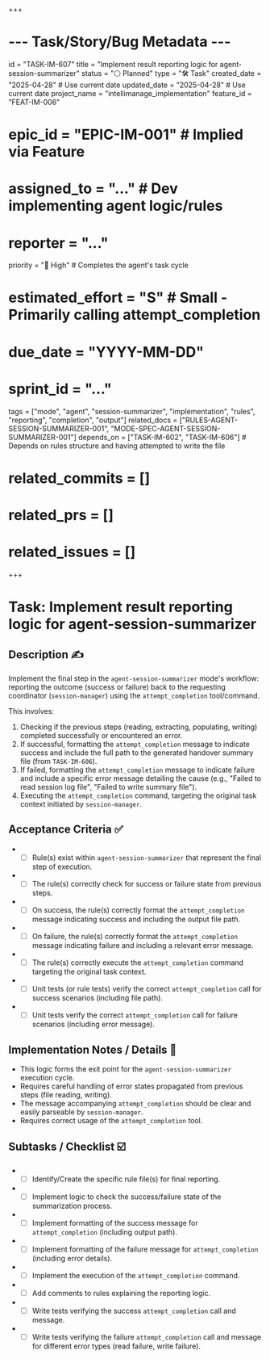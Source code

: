 +++
# --- Task/Story/Bug Metadata ---
id = "TASK-IM-607"
title = "Implement result reporting logic for agent-session-summarizer"
status = "⚪️ Planned"
type = "🛠️ Task"
created_date = "2025-04-28" # Use current date
updated_date = "2025-04-28" # Use current date
project_name = "intellimanage_implementation"
feature_id = "FEAT-IM-006"
# epic_id = "EPIC-IM-001" # Implied via Feature
# assigned_to = "..." # Dev implementing agent logic/rules
# reporter = "..."
priority = "🔼 High" # Completes the agent's task cycle
# estimated_effort = "S" # Small - Primarily calling attempt_completion
# due_date = "YYYY-MM-DD"
# sprint_id = "..."
tags = ["mode", "agent", "session-summarizer", "implementation", "rules", "reporting", "completion", "output"]
related_docs = ["RULES-AGENT-SESSION-SUMMARIZER-001", "MODE-SPEC-AGENT-SESSION-SUMMARIZER-001"]
depends_on = ["TASK-IM-602", "TASK-IM-606"] # Depends on rules structure and having attempted to write the file
# related_commits = []
# related_prs = []
# related_issues = []
+++

# Task: Implement result reporting logic for agent-session-summarizer

## Description ✍️

Implement the final step in the `agent-session-summarizer` mode's workflow: reporting the outcome (success or failure) back to the requesting coordinator (`session-manager`) using the `attempt_completion` tool/command.

This involves:
1.  Checking if the previous steps (reading, extracting, populating, writing) completed successfully or encountered an error.
2.  If successful, formatting the `attempt_completion` message to indicate success and include the full path to the generated handover summary file (from `TASK-IM-606`).
3.  If failed, formatting the `attempt_completion` message to indicate failure and include a specific error message detailing the cause (e.g., "Failed to read session log file", "Failed to write summary file").
4.  Executing the `attempt_completion` command, targeting the original task context initiated by `session-manager`.

## Acceptance Criteria ✅

*   - [ ] Rule(s) exist within `agent-session-summarizer` that represent the final step of execution.
*   - [ ] The rule(s) correctly check for success or failure state from previous steps.
*   - [ ] On success, the rule(s) correctly format the `attempt_completion` message indicating success and including the output file path.
*   - [ ] On failure, the rule(s) correctly format the `attempt_completion` message indicating failure and including a relevant error message.
*   - [ ] The rule(s) correctly execute the `attempt_completion` command targeting the original task context.
*   - [ ] Unit tests (or rule tests) verify the correct `attempt_completion` call for success scenarios (including file path).
*   - [ ] Unit tests verify the correct `attempt_completion` call for failure scenarios (including error message).

## Implementation Notes / Details 📝

*   This logic forms the exit point for the `agent-session-summarizer` execution cycle.
*   Requires careful handling of error states propagated from previous steps (file reading, writing).
*   The message accompanying `attempt_completion` should be clear and easily parseable by `session-manager`.
*   Requires correct usage of the `attempt_completion` tool.

## Subtasks / Checklist ☑️

*   - [ ] Identify/Create the specific rule file(s) for final reporting.
*   - [ ] Implement logic to check the success/failure state of the summarization process.
*   - [ ] Implement formatting of the success message for `attempt_completion` (including output path).
*   - [ ] Implement formatting of the failure message for `attempt_completion` (including error details).
*   - [ ] Implement the execution of the `attempt_completion` command.
*   - [ ] Add comments to rules explaining the reporting logic.
*   - [ ] Write tests verifying the success `attempt_completion` call and message.
*   - [ ] Write tests verifying the failure `attempt_completion` call and message for different error types (read failure, write failure).